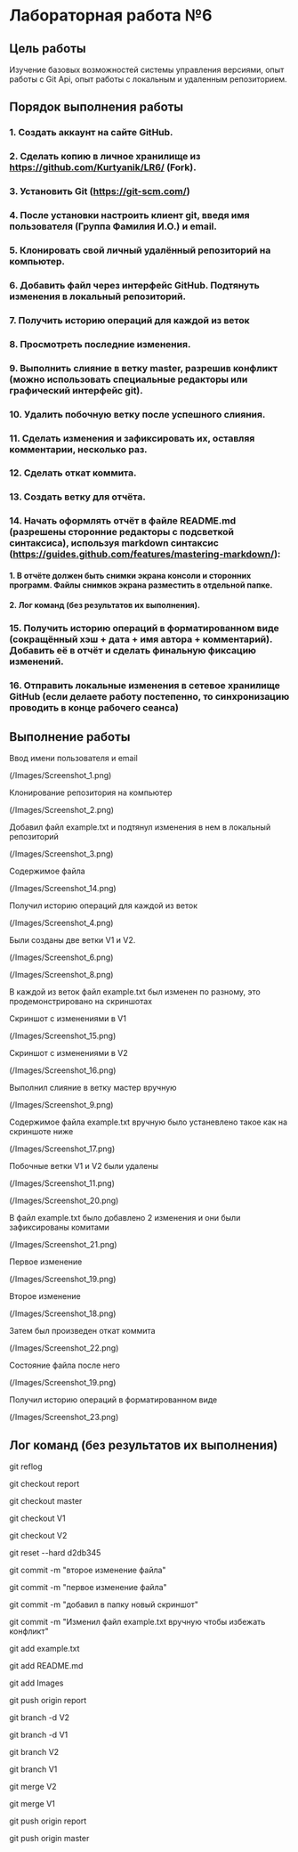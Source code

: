 # __Лабораторная работа №6__
## __Цель работы__
Изучение базовых возможностей системы управления версиями, опыт работы с Git Api, опыт работы с локальным и удаленным репозиторием. 
## __Порядок выполнения работы__
### 1. Создать аккаунт на сайте GitHub.
### 2. Сделать копию в личное хранилище из https://github.com/Kurtyanik/LR6/ (Fork).
### 3. Установить Git (https://git-scm.com/)
### 4. После установки настроить клиент git, введя имя пользователя (Группа Фамилия И.О.) и email.
### 5. Клонировать свой личный удалённый репозиторий на компьютер.
### 6. Добавить файл через интерфейс GitHub. Подтянуть изменения в локальный репозиторий. 
### 7. Получить историю операций для каждой из веток
### 8. Просмотреть последние изменения.
### 9. Выполнить слияние в ветку master, разрешив конфликт (можно использовать специальные редакторы или графический интерфейс git).
### 10. Удалить побочную ветку после успешного слияния.
### 11. Сделать изменения и зафиксировать их, оставляя комментарии, несколько раз. 
### 12. Сделать откат коммита.
### 13. Создать ветку для отчёта.
### 14. Начать оформлять отчёт в файле README.md (разрешены сторонние редакторы с подсветкой синтаксиса), используя markdown синтаксис (https://guides.github.com/features/mastering-markdown/): 
#### 1. В отчёте должен быть снимки экрана консоли и сторонних программ. Файлы снимков экрана разместить в отдельной папке. 
#### 2. Лог команд (без результатов их выполнения).
### 15. Получить историю операций в форматированном виде (сокращённый хэш + дата + имя автора + комментарий). Добавить её в отчёт и сделать финальную фиксацию изменений. 
### 16. Отправить локальные изменения в сетевое хранилище GitHub (если делаете работу постепенно, то синхронизацию проводить в конце рабочего сеанса)
## __Выполнение работы__
Ввод имени пользователя и email

(/Images/Screenshot_1.png)


Клонирование репозитория на компьютер

(/Images/Screenshot_2.png)


Добавил файл example.txt и подтянул изменения в нем в локальный репозиторий

(/Images/Screenshot_3.png)

Содержимое файла

(/Images/Screenshot_14.png)


Получил историю операций для каждой из веток

(/Images/Screenshot_4.png)

Были созданы две ветки V1 и V2. 

(/Images/Screenshot_6.png)

(/Images/Screenshot_8.png)

В каждой из веток файл example.txt был изменен по разному, это продемонстрировано на скриншотах

Скриншот с изменениями в V1

(/Images/Screenshot_15.png)

Скриншот с изменениями в V2

(/Images/Screenshot_16.png)

Выполнил слияние в ветку мастер вручную

(/Images/Screenshot_9.png)

Содержимое файла example.txt вручную было устаневлено такое как на скриншоте ниже

(/Images/Screenshot_17.png)

Побочные ветки V1 и V2 были удалены

(/Images/Screenshot_11.png)

(/Images/Screenshot_20.png)

В файл example.txt было добавлено 2 изменения и они были зафиксированы комитами

(/Images/Screenshot_21.png)

Первое изменение 

(/Images/Screenshot_19.png)

Второе изменение

(/Images/Screenshot_18.png)

Затем был произведен откат коммита

(/Images/Screenshot_22.png)

Состояние файла после него

(/Images/Screenshot_19.png)

Получил историю операций в форматированном виде 

(/Images/Screenshot_23.png)

## __Лог команд (без результатов их выполнения)__

git reflog

git checkout report

git checkout master

git checkout V1

git checkout V2

git reset --hard d2db345

git commit -m "второе изменение файла"

git commit -m "первое изменение файла"

git commit -m "добавил в папку новый скриншот"

git commit -m "Изменил файл example.txt вручную чтобы избежать конфликт"

git add example.txt

git add README.md

git add Images

git push origin report

git branch -d V2

git branch -d V1

git branch V2

git branch V1

git merge V2

git merge V1

git push origin report

git push origin master







